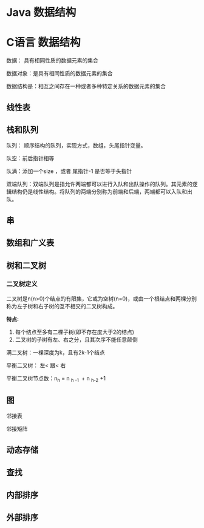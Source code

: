 # Java 数据结构 

# C语言 数据结构

数据： 具有相同性质的数据元素的集合

数据对象：是具有相同性质的数据元素的集合

数据结构是：相互之间存在一种或者多种特定关系的数据元素的集合

## 线性表

## 栈和队列



队列： 顺序结构的队列，实现方式，数组，头尾指针变量。

队空：前后指针相等

队满：添加一个size ，或者 尾指针-1 是否等于头指针



双端队列：双端队列是指允许两端都可以进行入队和出队操作的队列。其元素的逻辑结构仍是线性结构。将队列的两端分别称为前端和后端，两端都可以入队和出队。













## 串


##  数组和广义表

## 树和二叉树

### 二叉树定义

二叉树是n(n>0)个结点的有限集，它或为空树(n=0)，或由一个根结点和两棵分别称为左子树和右子树的互不相交的二叉树构成。

**特点:**

1. 每个结点至多有二棵子树(即不存在度大于2的结点)
2. 二叉树的子树有左、右之分，且其次序不能任意颠倒



满二叉树：一棵深度为k，且有2k-1个结点





平衡二叉树： 左< 跟< 右

平衡二叉树节点数：n<sub>h</sub> =  n <sub>h -1 </sub> + n <sub>h-2</sub> +1

## 图

邻接表 

邻接矩阵

##  动态存储

## 查找

## 内部排序

## 外部排序

